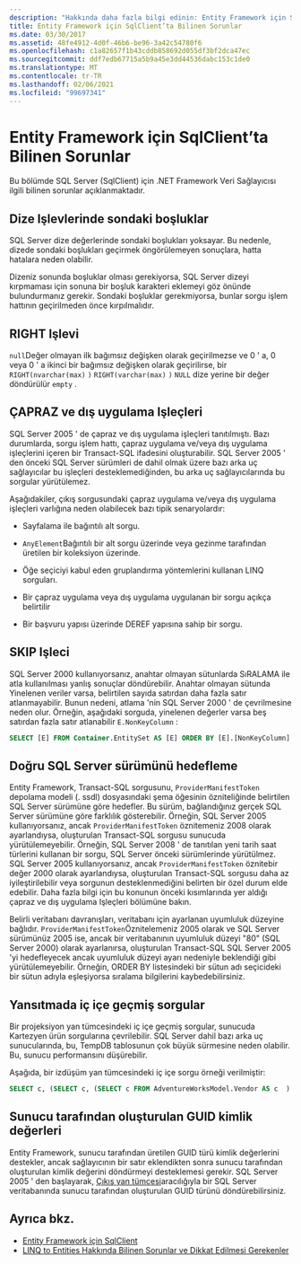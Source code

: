 ```yaml
---
description: "Hakkında daha fazla bilgi edinin: Entity Framework için SqlClient 'daki bilinen sorunlar"
title: Entity Framework için SqlClient’ta Bilinen Sorunlar
ms.date: 03/30/2017
ms.assetid: 48fe4912-4d0f-46b6-be96-3a42c54780f6
ms.openlocfilehash: c1a82657f1b43cddb858692d055df3bf2dca47ec
ms.sourcegitcommit: ddf7edb67715a5b9a45e3dd44536dabc153c1de0
ms.translationtype: MT
ms.contentlocale: tr-TR
ms.lasthandoff: 02/06/2021
ms.locfileid: "99697341"
---
```

# <a name="known-issues-in-sqlclient-for-entity-framework"></a>Entity Framework için SqlClient’ta Bilinen Sorunlar

Bu bölümde SQL Server (SqlClient) için .NET Framework Veri Sağlayıcısı ilgili bilinen sorunlar açıklanmaktadır.  
  
## <a name="trailing-spaces-in-string-functions"></a>Dize Işlevlerinde sondaki boşluklar  

 SQL Server dize değerlerinde sondaki boşlukları yoksayar. Bu nedenle, dizede sondaki boşlukları geçirmek öngörülemeyen sonuçlara, hatta hatalara neden olabilir.  
  
 Dizeniz sonunda boşluklar olması gerekiyorsa, SQL Server dizeyi kırpmaması için sonuna bir boşluk karakteri eklemeyi göz önünde bulundurmanız gerekir. Sondaki boşluklar gerekmiyorsa, bunlar sorgu işlem hattının geçirilmeden önce kırpılmalıdır.  
  
## <a name="right-function"></a>RIGHT Işlevi  

 `null`Değer olmayan ilk bağımsız değişken olarak geçirilmezse ve 0 ' a, 0 veya 0 ' a ikinci bir bağımsız değişken olarak geçirilirse, bir `RIGHT(nvarchar(max)` `)` `RIGHT(varchar(max)` `)` `NULL` dize yerine bir değer döndürülür `empty` .  
  
## <a name="cross-and-outer-apply-operators"></a>ÇAPRAZ ve dış uygulama Işleçleri  

 SQL Server 2005 ' de çapraz ve dış uygulama işleçleri tanıtılmıştı. Bazı durumlarda, sorgu işlem hattı, çapraz uygulama ve/veya dış uygulama işleçlerini içeren bir Transact-SQL ifadesini oluşturabilir. SQL Server 2005 ' den önceki SQL Server sürümleri de dahil olmak üzere bazı arka uç sağlayıcılar bu işleçleri desteklemediğinden, bu arka uç sağlayıcılarında bu sorgular yürütülemez.  
  
 Aşağıdakiler, çıkış sorgusundaki çapraz uygulama ve/veya dış uygulama işleçleri varlığına neden olabilecek bazı tipik senaryolardır:  
  
- Sayfalama ile bağıntılı alt sorgu.  
  
- `AnyElement`Bağıntılı bir alt sorgu üzerinde veya gezinme tarafından üretilen bir koleksiyon üzerinde.  
  
- Öğe seçiciyi kabul eden gruplandırma yöntemlerini kullanan LINQ sorguları.  
  
- Bir çapraz uygulama veya dış uygulama uygulanan bir sorgu açıkça belirtilir  
  
- Bir başvuru yapısı üzerinde DEREF yapısına sahip bir sorgu.  
  
## <a name="skip-operator"></a>SKIP Işleci  

 SQL Server 2000 kullanıyorsanız, anahtar olmayan sütunlarda SıRALAMA ile atla kullanılması yanlış sonuçlar döndürebilir. Anahtar olmayan sütunda Yinelenen veriler varsa, belirtilen sayıda satırdan daha fazla satır atlanmayabilir. Bunun nedeni, atlama 'nin SQL Server 2000 ' de çevrilmesine neden olur. Örneğin, aşağıdaki sorguda, yinelenen değerler varsa beş satırdan fazla satır atlanabilir `E.NonKeyColumn` :  
  
```sql  
SELECT [E] FROM Container.EntitySet AS [E] ORDER BY [E].[NonKeyColumn] DESC SKIP 5L  
```  
  
## <a name="targeting-the-correct-sql-server-version"></a>Doğru SQL Server sürümünü hedefleme  

 Entity Framework, Transact-SQL sorgusunu, `ProviderManifestToken` depolama modeli (. ssdl) dosyasındaki şema öğesinin özniteliğinde belirtilen SQL Server sürümüne göre hedefler. Bu sürüm, bağlandığınız gerçek SQL Server sürümüne göre farklılık gösterebilir. Örneğin, SQL Server 2005 kullanıyorsanız, ancak `ProviderManifestToken` öznitemeniz 2008 olarak ayarlandıysa, oluşturulan Transact-SQL sorgusu sunucuda yürütülemeyebilir. Örneğin, SQL Server 2008 ' de tanıtılan yeni tarih saat türlerini kullanan bir sorgu, SQL Server önceki sürümlerinde yürütülmez. SQL Server 2005 kullanıyorsanız, ancak `ProviderManifestToken` öznitebir değer 2000 olarak ayarlandıysa, oluşturulan Transact-SQL sorgusu daha az iyileştirilebilir veya sorgunun desteklenmediğini belirten bir özel durum elde edebilir. Daha fazla bilgi için bu konunun önceki kısımlarında yer aldığı çapraz ve dış uygulama Işleçleri bölümüne bakın.  
  
 Belirli veritabanı davranışları, veritabanı için ayarlanan uyumluluk düzeyine bağlıdır. `ProviderManifestToken`Öznitelemeniz 2005 olarak ve SQL Server sürümünüz 2005 ise, ancak bir veritabanının uyumluluk düzeyi "80" (SQL Server 2000) olarak ayarlanırsa, oluşturulan Transact-SQL SQL Server 2005 'yi hedefleyecek ancak uyumluluk düzeyi ayarı nedeniyle beklendiği gibi yürütülemeyebilir. Örneğin, ORDER BY listesindeki bir sütun adı seçicideki bir sütun adıyla eşleşiyorsa sıralama bilgilerini kaybedebilirsiniz.  
  
## <a name="nested-queries-in-projection"></a>Yansıtmada iç içe geçmiş sorgular  

 Bir projeksiyon yan tümcesindeki iç içe geçmiş sorgular, sunucuda Kartezyen ürün sorgularına çevrilebilir. SQL Server dahil bazı arka uç sunucularında, bu, TempDB tablosunun çok büyük sürmesine neden olabilir. Bu, sunucu performansını düşürebilir.  
  
 Aşağıda, bir izdüşüm yan tümcesindeki iç içe sorgu örneği verilmiştir:  
  
```sql  
SELECT c, (SELECT c, (SELECT c FROM AdventureWorksModel.Vendor AS c  ) As Inner2 FROM AdventureWorksModel.JobCandidate AS c  ) As Inner1 FROM AdventureWorksModel.EmployeeDepartmentHistory AS c  
```  
  
## <a name="server-generated-guid-identity-values"></a>Sunucu tarafından oluşturulan GUID kimlik değerleri  

 Entity Framework, sunucu tarafından üretilen GUID türü kimlik değerlerini destekler, ancak sağlayıcının bir satır eklendikten sonra sunucu tarafından oluşturulan kimlik değerini döndürmeyi desteklemesi gerekir. SQL Server 2005 ' den başlayarak, [Çıkış yan tümcesi](/sql/t-sql/queries/output-clause-transact-sql)aracılığıyla bir SQL Server veritabanında sunucu tarafından oluşturulan GUID türünü döndürebilirsiniz.
  
## <a name="see-also"></a>Ayrıca bkz.

- [Entity Framework için SqlClient](sqlclient-for-the-entity-framework.md)
- [LINQ to Entities Hakkında Bilinen Sorunlar ve Dikkat Edilmesi Gerekenler](./language-reference/known-issues-and-considerations-in-linq-to-entities.md)
